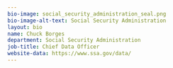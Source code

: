 ```yaml
---
bio-image: social_security_administration_seal.png
bio-image-alt-text: Social Security Administration
layout: bio
name: Chuck Borges
department: Social Security Administration
job-title: Chief Data Officer
website-data: https://www.ssa.gov/data/
---
```

